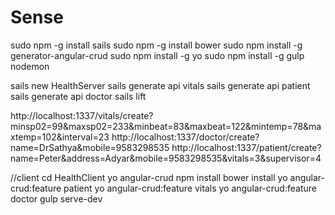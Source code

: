 # Sense
sudo npm -g install sails
sudo npm -g install bower
sudo npm install -g generator-angular-crud
sudo npm install -g yo
sudo npm install -g gulp nodemon

sails new HealthServer
sails generate api vitals
sails generate api patient
sails generate api doctor
sails lift
 
	
http://localhost:1337/vitals/create?minsp02=99&maxsp02=233&minbeat=83&maxbeat=122&mintemp=78&maxtemp=102&interval=23
http://localhost:1337/doctor/create?name=DrSathya&mobile=9583298535
http://localhost:1337/patient/create?name=Peter&address=Adyar&mobile=9583298535&vitals=3&supervisor=4 

//client
cd HealthClient
yo angular-crud
npm install
bower install
yo angular-crud:feature patient
yo angular-crud:feature vitals
yo angular-crud:feature doctor
gulp serve-dev
